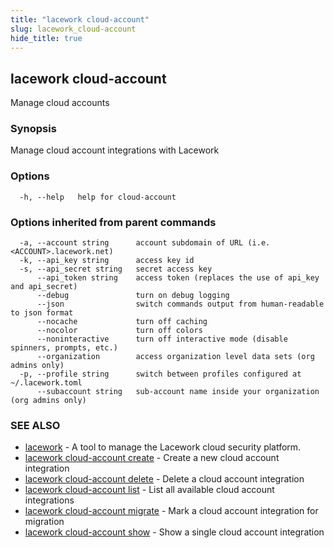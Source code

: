 ```yaml
---
title: "lacework cloud-account"
slug: lacework_cloud-account
hide_title: true
---
```


## lacework cloud-account

Manage cloud accounts

### Synopsis

Manage cloud account integrations with Lacework

### Options

```
  -h, --help   help for cloud-account
```

### Options inherited from parent commands

```
  -a, --account string      account subdomain of URL (i.e. <ACCOUNT>.lacework.net)
  -k, --api_key string      access key id
  -s, --api_secret string   secret access key
      --api_token string    access token (replaces the use of api_key and api_secret)
      --debug               turn on debug logging
      --json                switch commands output from human-readable to json format
      --nocache             turn off caching
      --nocolor             turn off colors
      --noninteractive      turn off interactive mode (disable spinners, prompts, etc.)
      --organization        access organization level data sets (org admins only)
  -p, --profile string      switch between profiles configured at ~/.lacework.toml
      --subaccount string   sub-account name inside your organization (org admins only)
```

### SEE ALSO

* [lacework](lacework.md)	 - A tool to manage the Lacework cloud security platform.
* [lacework cloud-account create](lacework_cloud-account_create.md)	 - Create a new cloud account integration
* [lacework cloud-account delete](lacework_cloud-account_delete.md)	 - Delete a cloud account integration
* [lacework cloud-account list](lacework_cloud-account_list.md)	 - List all available cloud account integrations
* [lacework cloud-account migrate](lacework_cloud-account_migrate.md)	 - Mark a cloud account integration for migration
* [lacework cloud-account show](lacework_cloud-account_show.md)	 - Show a single cloud account integration

